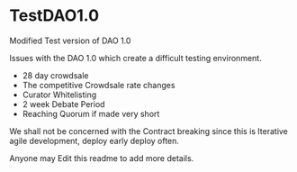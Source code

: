 # TestDAO1.0
Modified Test version of DAO 1.0

Issues with the DAO 1.0 which create a difficult testing environment.
* 28 day crowdsale
* The competitive Crowdsale rate changes
* Curator Whitelisting
* 2 week Debate Period
* Reaching Quorum if made very short

We shall not be concerned with the Contract breaking since this is Iterative agile development, deploy early deploy often.

Anyone may Edit this readme to add more details.
